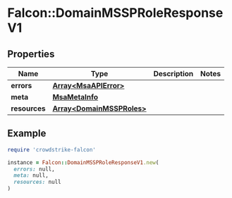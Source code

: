 # Falcon::DomainMSSPRoleResponseV1

## Properties

| Name | Type | Description | Notes |
| ---- | ---- | ----------- | ----- |
| **errors** | [**Array&lt;MsaAPIError&gt;**](MsaAPIError.md) |  |  |
| **meta** | [**MsaMetaInfo**](MsaMetaInfo.md) |  |  |
| **resources** | [**Array&lt;DomainMSSPRoles&gt;**](DomainMSSPRoles.md) |  |  |

## Example

```ruby
require 'crowdstrike-falcon'

instance = Falcon::DomainMSSPRoleResponseV1.new(
  errors: null,
  meta: null,
  resources: null
)
```

